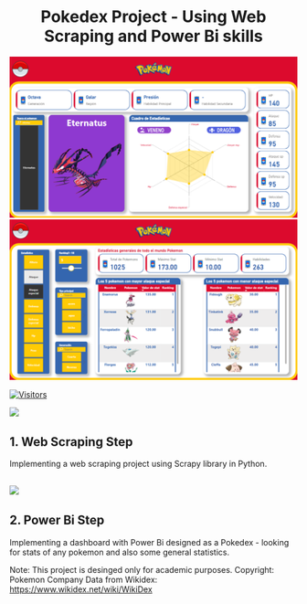 <h1 align="center">
  Pokedex Project - Using Web Scraping and Power Bi skills
</h1>

<div>
  <img src="https://github.com/CarlosHIngeGeek/PersonalWebPage/blob/master/imagenes/Pokedex_Dashboard_2.PNG">
  <img src="https://github.com/CarlosHIngeGeek/PersonalWebPage/blob/master/imagenes/Pokedex_Dashboard.PNG">
</div>

[![Visitors](https://api.visitorbadge.io/api/visitors?path=https%3A%2F%2Fgithub.com%2FCarlosHIngeGeek%2FPokedex_Project&countColor=%23263759)](https://visitorbadge.io/status?path=https%3A%2F%2Fgithub.com%2FCarlosHIngeGeek%2FPokedex_Project)

<img src="https://scrapy.org/img/scrapylogo.png">
<h2>1. Web Scraping Step</h2>
Implementing a web scraping project using Scrapy library in Python.

<h2></h2>

<img src="https://seeklogo.com/images/P/power-bi-microsoft-logo-E4FC8DE4A9-seeklogo.com.png">
<h2>2. Power Bi Step</h2>
Implementing a dashboard with Power Bi designed as a Pokedex - looking for stats of any pokemon and also some general statistics.

Note: This project is desinged only for academic purposes.
      Copyright: Pokemon Company
      Data from Wikidex: https://www.wikidex.net/wiki/WikiDex
